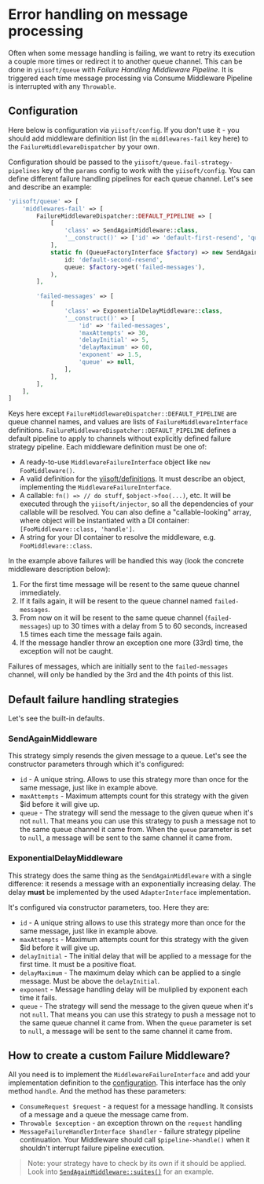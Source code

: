 # Error handling on message processing

Often when some message handling is failing, we want to retry its execution a couple more times or redirect it to another queue channel. This can be done in `yiisoft/queue` with _Failure Handling Middleware Pipeline_. It is triggered each time message processing via Consume Middleware Pipeline is interrupted with any `Throwable`. 

## Configuration

Here below is configuration via `yiisoft/config`. If you don't use it - you should add middleware definition list (in the `middlewares-fail` key here) to the `FailureMiddlewareDispatcher` by your own.

Configuration should be passed to the `yiisoft/queue.fail-strategy-pipelines` key of the `params` config to work with the `yiisoft/config`. You can define different failure handling pipelines for each queue channel. Let's see and describe an example:

```php
'yiisoft/queue' => [
    'middlewares-fail' => [
        FailureMiddlewareDispatcher::DEFAULT_PIPELINE => [
            [
                'class' => SendAgainMiddleware::class,
                '__construct()' => ['id' => 'default-first-resend', 'queue' => null], 
            ],
            static fn (QueueFactoryInterface $factory) => new SendAgainMiddleware(
                id: 'default-second-resend', 
                queue: $factory->get('failed-messages'),
            ),
        ],
        
        'failed-messages' => [
            [
                'class' => ExponentialDelayMiddleware::class,
                '__construct()' => [
                    'id' => 'failed-messages',
                    'maxAttempts' => 30,
                    'delayInitial' => 5,
                    'delayMaximum' => 60,
                    'exponent' => 1.5,
                    'queue' => null,
                ], 
            ],
        ],
    ],
]
```

Keys here except `FailureMiddlewareDispatcher::DEFAULT_PIPELINE` are queue channel names, and values are lists of `FailureMiddlewareInterface` definitions. `FailureMiddlewareDispatcher::DEFAULT_PIPELINE` defines a default pipeline to apply to channels without explicitly defined failure strategy pipeline. Each middleware definition must be one of:
- A ready-to-use `MiddlewareFailureInterface` object like `new FooMiddleware()`.
- A valid definition for the [yiisoft/definitions](https://github.com/yiisoft/definitions). It must describe an object, implementing the `MiddlewareFailureInterface`.
- A callable: `fn() => // do stuff`, `$object->foo(...)`, etc. It will be executed through the `yiisoft/injector`, so all the dependencies of your callable will be resolved. You can also define a "callable-looking" array, where object will be instantiated with a DI container: `[FooMiddleware::class, 'handle']`.
- A string for your DI container to resolve the middleware, e.g. `FooMiddleware::class`.

In the example above failures will be handled this way (look the concrete middleware description below):

1. For the first time message will be resent to the same queue channel immediately.
2. If it fails again, it will be resent to the queue channel named `failed-messages`.
3. From now on it will be resent to the same queue channel (`failed-messages`) up to 30 times with a delay from 5 to 60 seconds, increased 1.5 times each time the message fails again.
4. If the message handler throw an exception one more (33rd) time, the exception will not be caught.

Failures of messages, which are initially sent to the `failed-messages` channel, will only be handled by the 3rd and the 4th points of this list.

## Default failure handling strategies

Let's see the built-in defaults.

### SendAgainMiddleware

This strategy simply resends the given message to a queue. Let's see the constructor parameters through which it's configured:

- `id` - A unique string. Allows to use this strategy more than once for the same message, just like in example above.
- `maxAttempts` - Maximum attempts count for this strategy with the given $id before it will give up.
- `queue` - The strategy will send the message to the given queue when it's not `null`. That means you can use this strategy to push a message not to the same queue channel it came from. When the `queue` parameter is set to `null`, a message will be sent to the same channel it came from.

### ExponentialDelayMiddleware

This strategy does the same thing as the `SendAgainMiddleware` with a single difference: it resends a message with an exponentially increasing delay. The delay **must** be implemented by the used `AdapterInterface` implementation.

It's configured via constructor parameters, too. Here they are:

- `id` - A unique string allows to use this strategy more than once for the same message, just like in example above.
- `maxAttempts` - Maximum attempts count for this strategy with the given $id before it will give up.
- `delayInitial` - The initial delay that will be applied to a message for the first time. It must be a positive float. 
- `delayMaximum` - The maximum delay which can be applied to a single message. Must be above the `delayInitial`.
- `exponent` - Message handling delay will be muliplied by exponent each time it fails.
- `queue` - The strategy will send the message to the given queue when it's not `null`. That means you can use this strategy to push a message not to the same queue channel it came from. When the `queue` parameter is set to `null`, a message will be sent to the same channel it came from.

## How to create a custom Failure Middleware?

All you need is to implement the `MiddlewareFailureInterface` and add your implementation definition to the [configuration](#configuration).
This interface has the only method `handle`. And the method has these parameters:
- `ConsumeRequest $request` - a request for a message handling. It consists of a message and a queue the message came from.
- `Throwable $exception` - an exception thrown on the `request` handling
- `MessageFailureHandlerInterface $handler` - failure strategy pipeline continuation. Your Middleware should call `$pipeline->handle()` when it shouldn't interrupt failure pipeline execution.

> Note: your strategy have to check by its own if it should be applied. Look into [`SendAgainMiddleware::suites()`](../../src/Middleware/Implementation/FailureMiddleware/Middleware/SendAgainMiddleware.php#L52) for an example.
